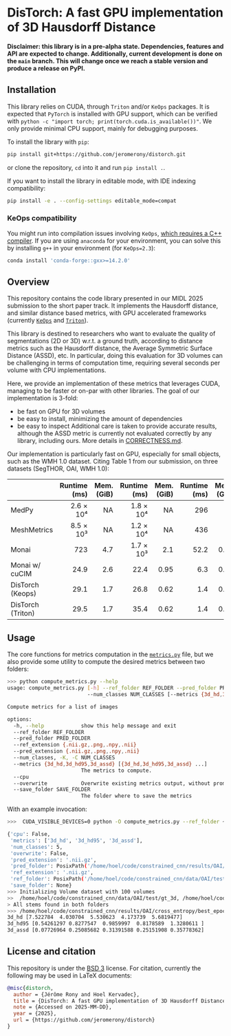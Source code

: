 # DisTorch: A fast GPU implementation of 3D Hausdorff Distance

**Disclaimer: this library is in a pre-alpha state. Dependencies, features and API are expected to change.
Additionally, current development is done on the `main` branch.
This will change once we reach a stable version and produce a release on PyPI.**

## Installation

This library relies on CUDA, through `Triton` and/or `KeOps` packages.
It is expected that `PyTorch` is installed with GPU support, which can be verified with
`python -c "import torch; print(torch.cuda.is_available())"`.
We only provide minimal CPU support, mainly for debugging purposes.

To install the library with `pip`:
```bash
pip install git+https://github.com/jeromerony/distorch.git
```
or clone the repository, `cd` into it and run `pip install .`.

If you want to install the library in editable mode, with IDE indexing compatibility:
```bash
pip install -e . --config-settings editable_mode=compat
```

### KeOps compatibility

You might run into compilation issues involving `KeOps`, [which requires a C++ compiler](https://www.kernel-operations.io/keops/python/installation.html#compilation-issues).
If you are using `anaconda` for your environment, you can solve this by installing `g++` in your environment (for `KeOps=2.3`):
```bash
conda install 'conda-forge::gxx>=14.2.0'
```

## Overview

This repository contains the code library presented in our MIDL 2025 submission to the short paper track.
It implements the Hausdorff distance, and similar distance based metrics, with GPU accelerated frameworks (currently [`KeOps`](https://www.kernel-operations.io/) and [`Triton`](https://github.com/triton-lang/triton)).

This library is destined to researchers who want to evaluate the quality of segmentations (2D or 3D) w.r.t. a ground truth, according to distance metrics such as the Hausdorff distance, the Average Symmetric Surface Distance (ASSD), etc.
In particular, doing this evaluation for 3D volumes can be challenging in terms of computation time, requiring several seconds per volume with CPU implementations.

Here, we provide an implementation of these metrics that leverages CUDA, managing to be faster or on-par with other libraries.
The goal of our implementation is 3-fold:
- be fast on GPU for 3D volumes
- be easy to install, minimizing the amount of dependencies
- be easy to inspect
Additional care is taken to provide accurate results, although the ASSD metric is currently not evaluated correctly by any library, including ours. More details in [CORRECTNESS.md](CORRECTNESS.md).

Our implementation is particularly fast on GPU, especially for small objects, such as the WMH 1.0 dataset.
Citing Table 1 from our submission, on three datasets (SegTHOR, OAI, WMH 1.0):

|                   | Runtime (ms) | Mem. (GiB) | Runtime (ms) | Mem. (GiB) | Runtime (ms) | Mem. (GiB) |
|-------------------|-------------:|-----------:|-------------:|-----------:|-------------:|-----------:|
| MedPy             |    2.6 × 10⁴ |         NA |    1.8 × 10⁴ |         NA |          296 |         NA |
| MeshMetrics       |    8.5 × 10³ |         NA |    1.2 × 10⁴ |         NA |          436 |         NA |
| Monai             |          723 |        4.7 |    1.7 × 10³ |        2.1 |         52.2 |       0.52 |
| Monai w/ cuCIM    |         24.9 |        2.6 |         22.4 |       0.95 |          6.3 |       0.09 |
| DisTorch (Keops)  |         29.1 |        1.7 |         26.8 |       0.62 |          1.4 |       0.06 |
| DisTorch (Triton) |         29.5 |        1.7 |         35.4 |       0.62 |          1.4 |       0.06 |


## Usage

The core functions for metrics computation in the [`metrics.py`](distorch/metrics.py) file, but we also provide some utility to compute the desired metrics between two folders:
```bash
>>> python compute_metrics.py --help
usage: compute_metrics.py [-h] --ref_folder REF_FOLDER --pred_folder PRED_FOLDER --ref_extension {.nii.gz,.png,.npy,.nii} [--pred_extension {.nii.gz,.png,.npy,.nii}]
                          --num_classes NUM_CLASSES [--metrics {3d_hd,3d_hd95,3d_assd} [{3d_hd,3d_hd95,3d_assd} ...]] [--cpu] [--overwrite] [--save_folder SAVE_FOLDER]

Compute metrics for a list of images

options:
  -h, --help            show this help message and exit
  --ref_folder REF_FOLDER
  --pred_folder PRED_FOLDER
  --ref_extension {.nii.gz,.png,.npy,.nii}
  --pred_extension {.nii.gz,.png,.npy,.nii}
  --num_classes, -K, -C NUM_CLASSES
  --metrics {3d_hd,3d_hd95,3d_assd} [{3d_hd,3d_hd95,3d_assd} ...]
                        The metrics to compute.
  --cpu
  --overwrite           Overwrite existing metrics output, without prompt.
  --save_folder SAVE_FOLDER
                        The folder where to save the metrics
```

With an example invocation:
```bash
>>>  CUDA_VISIBLE_DEVICES=0 python -O compute_metrics.py --ref_folder ~/code/constrained_cnn/data/OAI/test/gt_3d --pred_folder ~/code/constrained_cnn/results/OAI/cross_entropy/best_epoch/test_3d/ --ref_extension .nii.gz -K 5 --metrics 3d_hd 3d_hd95 3d_assd

{'cpu': False,
 'metrics': ['3d_hd', '3d_hd95', '3d_assd'],
 'num_classes': 5,
 'overwrite': False,
 'pred_extension': '.nii.gz',
 'pred_folder': PosixPath('/home/hoel/code/constrained_cnn/results/OAI/cross_entropy/best_epoch/test_3d'),
 'ref_extension': '.nii.gz',
 'ref_folder': PosixPath('/home/hoel/code/constrained_cnn/data/OAI/test/gt_3d'),
 'save_folder': None}
>>> Initializing Volume dataset with 100 volumes
>>  /home/hoel/code/constrained_cnn/data/OAI/test/gt_3d, /home/hoel/code/constrained_cnn/results/OAI/cross_entropy/best_epoch/test_3d
> All stems found in both folders
>>> /home/hoel/code/constrained_cnn/results/OAI/cross_entropy/best_epoch/test_3d
3d_hd [7.522784  4.030704  5.530623  4.173739  5.6819477]
3d_hd95 [0.54261297 0.8277547  0.9859997  0.8178589  1.3280611 ]
3d_assd [0.07726964 0.25085682 0.31391588 0.25151908 0.35778362]
```


## License and citation
This repository is under the [BSD 3](LICENSE) license. For citation, currently the following may be used in LaTeX documents:
```bibtex
@misc{distorch,
  author = {Jérôme Rony and Hoel Kervadec},
  title = {DisTorch: A fast GPU implementation of 3D Hausdorff Distance},
  note = {Accessed on 2025-MM-DD},
  year = {2025},
  url = {https://github.com/jeromerony/distorch}
}
